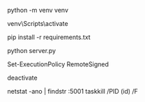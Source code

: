 python -m venv venv

venv\Scripts\activate

pip install -r requirements.txt

python server.py

Set-ExecutionPolicy RemoteSigned

deactivate

netstat -ano | findstr :5001
taskkill /PID (id) /F

